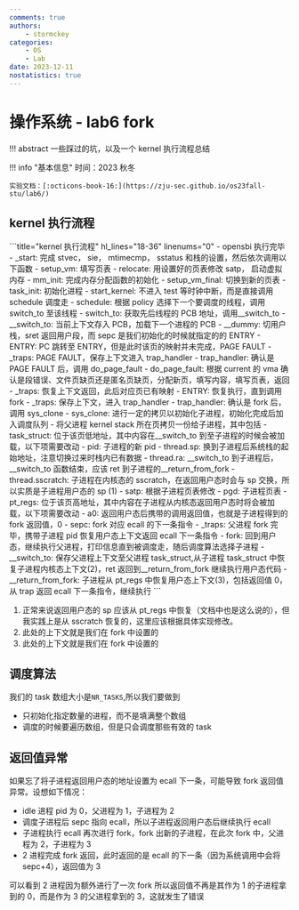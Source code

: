 ```yaml
---
comments: true
authors:
    - stormckey
categories:
    - OS
    - Lab
date: 2023-12-11
nostatistics: true
---
```


# 操作系统 - lab6 fork
!!! abstract
    一些踩过的坑，以及一个 kernel 执行流程总结
<!-- more -->
!!! info "基本信息"
    时间：2023 秋冬

    实验文档：[:octicons-book-16:](https://zju-sec.github.io/os23fall-stu/lab6/)

## kernel 执行流程


<div class="annotate" markdown>
```title="kernel 执行流程" hl_lines="18-36" linenums="0"
- opensbi 执行完毕
- _start: 完成 stvec， sie， mtimecmp， sstatus 和栈的设置，然后依次调用以下函数
    - setup_vm: 填写页表
    - relocate: 用设置好的页表修改 satp， 启动虚拟内存
    - mm_init: 完成内存分配函数的初始化
    - setup_vm_final: 切换到新的页表
    - task_init: 初始化进程
- start_kernel: 不进入 test 等时钟中断，而是直接调用 schedule 调度走
- schedule: 根据 policy 选择下一个要调度的线程，调用 switch_to 至该线程
- switch_to: 获取先后线程的 PCB 地址，调用__switch_to
- __switch_to: 当前上下文存入 PCB，加载下一个进程的 PCB
- __dummy: 切用户栈，sret 返回用户段，而 sepc 是我们初始化的时候就指定的的 ENTRY
- ENTRY: PC 跳转至 ENTRY，但是此时该页的映射并未完成，PAGE FAULT
- _traps: PAGE FAULT，保存上下文进入 trap_handler
- trap_handler: 确认是 PAGE FAULT 后，调用 do_page_fault
- do_page_fault: 根据 current 的 vma 确认是段错误、文件页缺页还是匿名页缺页，分配新页，填写内容，填写页表，返回
- _traps: 恢复上下文返回，此后对应页已有映射
- ENTRY: 恢复执行，直到调用 fork
- _traps: 保存上下文，进入 trap_handler
- trap_handler: 确认是 fork 后，调用 sys_clone
- sys_clone: 进行一定的拷贝以初始化子进程，初始化完成后加入调度队列
    -  将父进程 kernel stack 所在页拷贝一份给子进程，其中包括
          - task_struct: 位于该页低地址，其中内容在__switch_to 到至子进程的时候会被加载，以下项需要改动
              - pid: 子进程的新 pid
              - thread.sp: 换到子进程后系统栈的起始地址，注意切换过来时栈内已有数据
              - thread.ra: __switch_to 到子进程后，__switch_to 函数结束，应该 ret 到子进程的__return_from_fork
              - thread.sscratch: 子进程在内核态的 sscratch，在返回用户态时会与 sp 交换，所以实质是子进程用户态的 sp (1)
              - satp: 根据子进程页表修改
              - pgd: 子进程页表
          - pt_regs: 位于该页高地址，其中内容在子进程从内核态返回用户态时将会被加载，以下项需要改动
              - a0: 返回用户态后携带的调用返回值，也就是子进程得到的 fork 返回值，0
              - sepc: fork 对应 ecall 的下一条指令
- _traps: 父进程 fork 完毕，携带子进程 pid 恢复用户态上下文返回 ecall 下一条指令
- fork: 回到用户态，继续执行父进程，打印信息直到被调度走，随后调度算法选择子进程
- __switch_to: 保存父进程上下文至父进程 task_struct,从子进程 task_struct 中恢复子进程内核态上下文(2)，ret 返回到__return_from_fork 继续执行用户态代码
- __return_from_fork: 子进程从 pt_regs 中恢复用户态上下文(3)，包括返回值 0，从 trap 返回 ecall 下一条指令，继续执行
```
</div>

1.  正常来说返回用户态的 sp 应该从 pt_regs 中恢复（文档中也是这么说的），但我实践上是从 sscratch 恢复的，这里应该根据具体实现修改。
2.  此处的上下文就是我们在 fork 中设置的
3.  此处的上下文就是我们在 fork 中设置的


## 调度算法

我们的 task 数组大小是`NR_TASKS`,所以我们要做到

- 只初始化指定数量的进程，而不是填满整个数组
- 调度的时候要遍历数组，但是只会调度那些有效的 task

## 返回值异常

如果忘了将子进程返回用户态的地址设置为 ecall 下一条，可能导致 fork 返回值异常。设想如下情况：

- idle 进程 pid 为 0，父进程为 1，子进程为 2
- 调度子进程后 sepc 指向 ecall，所以子进程返回用户态后继续执行 ecall
- 子进程执行 ecall 再次进行 fork，fork 出新的子进程，在此次 fork 中，父进程为 2，子进程为 3
- 2 进程完成 fork 返回，此时返回的是 ecall 的下一条（因为系统调用中会将 sepc+4），返回值为 3

可以看到 2 进程因为额外进行了一次 fork 所以返回值不再是其作为 1 的子进程拿到的 0，而是作为 3 的父进程拿到的 3，这就发生了错误
